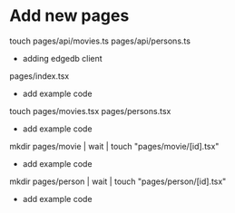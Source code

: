# Add new pages

touch pages/api/movies.ts pages/api/persons.ts
- adding edgedb client

pages/index.tsx
- add example code

touch pages/movies.tsx pages/persons.tsx
- add example code

mkdir pages/movie | wait | touch "pages/movie/[id].tsx" 
- add example code

mkdir pages/person | wait | touch "pages/person/[id].tsx" 
- add example code

